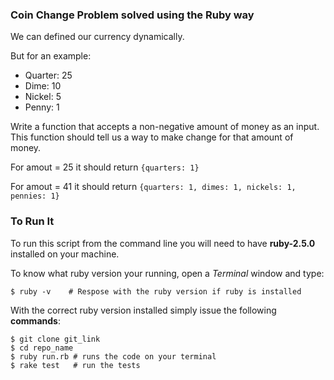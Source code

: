 ### Coin Change Problem solved using the Ruby way

We can defined our currency dynamically.

But for an example:
- Quarter: 25
- Dime: 10
- Nickel: 5
- Penny: 1

Write a function that accepts a non-negative amount of money as an input. This function should tell us a way to make change for that amount of money.

For amout = 25 it should return
`{quarters: 1}`

For amout = 41 it should return
`{quarters: 1, dimes: 1, nickels: 1, pennies: 1}`



### To Run It

To run this script from the command line you will need to have **ruby-2.5.0** installed on your machine.

To know what ruby version your running, open a *Terminal* window and type:

    $ ruby -v    # Respose with the ruby version if ruby is installed 

With the correct ruby version installed simply issue the following **commands**:

    $ git clone git_link
    $ cd repo_name
    $ ruby run.rb # runs the code on your terminal
    $ rake test   # run the tests